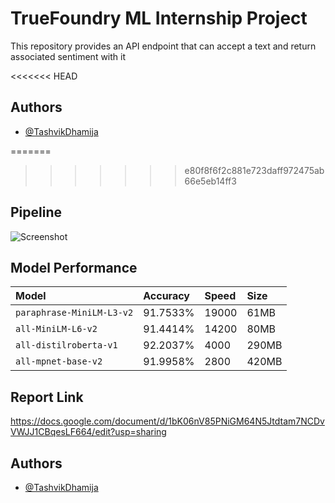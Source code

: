 
# TrueFoundry ML Internship Project

This repository provides an API endpoint that can accept a text and return associated sentiment with it  

<<<<<<< HEAD

## Authors

- [@TashvikDhamija](https://www.github.com/TashvikDhamija)


=======
>>>>>>> e80f8f6f2c881e723daff972475ab66e5eb14ff3
## Pipeline

![Screenshot](https://github.com/TashvikDhamija/TrueFoundry-ML-Internship-Project/blob/master/imgs/Pipeline.png)
## Model Performance


| Model | Accuracy     | Speed |  Size             | 
| :-------- | :------- | :------------------------- |:--|
| `paraphrase-MiniLM-L3-v2` | 91.7533% |19000 | 61MB|
| `all-MiniLM-L6-v2` | 91.4414% |14200 | 80MB|
| `all-distilroberta-v1` | 92.2037% |4000 | 290MB|
| `all-mpnet-base-v2` | 91.9958% |2800 | 420MB|

## Report Link
https://docs.google.com/document/d/1bK06nV85PNiGM64N5Jtdtam7NCDvVWJJ1CBqesLF664/edit?usp=sharing

## Authors

- [@TashvikDhamija](https://www.github.com/TashvikDhamija)
